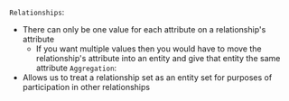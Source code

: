`Relationships`:
* There can only be one value for each attribute on a relationship's attribute
	* If you want multiple values then you would have to move the relationship's attribute into an entity and give that entity the same attribute
`Aggregation`:
* Allows us to treat a relationship set as an entity set for purposes of participation in other relationships
